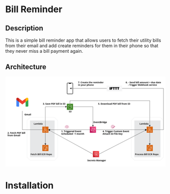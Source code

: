 # Bill Reminder

## Description

This is a simple bill reminder app that allows users to fetch their utility bills from their email and add create reminders for them in their phone so that they never miss a bill payment again.

## Architecture

![Architecture of the application](images/aws_architecture.png)

# Installation
